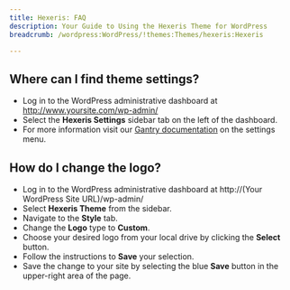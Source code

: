 ```yaml
---
title: Hexeris: FAQ
description: Your Guide to Using the Hexeris Theme for WordPress
breadcrumb: /wordpress:WordPress/!themes:Themes/hexeris:Hexeris

---
```


Where can I find theme settings?
-----
* Log in to the WordPress administrative dashboard at http://www.yoursite.com/wp-admin/
* Select the **Hexeris Settings** sidebar tab on the left of the dashboard.
* For more information visit our [Gantry documentation](http://docs.gantry.org/gantry4/configure) on the settings menu.

How do I change the logo?
-----

* Log in to the WordPress administrative dashboard at http://(Your WordPress Site URL)/wp-admin/
* Select **Hexeris Theme** from the sidebar.
* Navigate to the **Style** tab.
* Change the **Logo** type to **Custom**.
* Choose your desired logo from your local drive by clicking the **Select** button.
* Follow the instructions to **Save** your selection.
* Save the change to your site by selecting the blue **Save** button in the upper-right area of the page.

[gantry]: http://docs.gantry.org/gantry4/configure